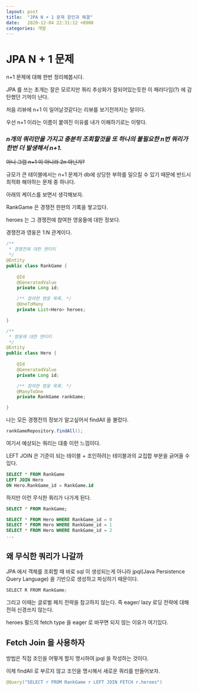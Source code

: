 ```yaml
---
layout: post
title:  "JPA N + 1 문제 원인과 해결"
date:   2020-12-04 22:31:12 +0900
categories: 개발
---
```

# JPA N + 1 문제

n+1 문제에 대해 한번 정리해봅시다.

JPA 를 쓰는 초개는 잘은 모르지만 쿼리 추상화가 잘되어있는듯한 이 패러다임(?) 에 감탄했던 기억이 난다.

처음 리뷰에 n+1 이 일어날것같다는 리뷰를 보기전까지는 말이다.

우선 n+1 이라는 이름이 붙여진 이유를 내가 이해하기로는 이렇다.

### *n개의 쿼리만을 가지고 충분히 조회할것을 또 하나의 불필요한 n번 쿼리가 한번 더 발생해서 n+1.*

~~아니 그럼 n+1 이 아니라 2n 아닌가?~~

규모가 큰 테이블에서는 n+1 문제가 db에 상당한 부하를 일으킬 수 있기 때문에 반드시 최적화 해야하는 문제 중 하나다.

아래의 케이스를 보면서 생각해보자.

RankGame 은 경쟁전 한판의 기록을 쌓고있다.

heroes 는 그 경쟁전에 참여한 영웅들에 대한 정보다.

경쟁전과 영웅은 1:N 관계이다.


```java
/**
 * 경쟁전에 대한 엔티티
 */
@Entity
public class RankGame {
    
    @Id
    @GeneratedValue
    private Long id;

    /** 참여한 영웅 목록. */
    @OneToMany
    private List<Hero> heroes;

}
```

```java
/**
 * 영웅에 대한 엔티티
 */
@Entity
public class Hero {
    
    @Id
    @GeneratedValue
    private Long id;

    /** 참여한 영웅 목록. */
    @ManyToOne
    private RankGame rankGame;

}
```

나는 모든 경쟁전의 정보가 알고싶어서 findAll 을 불렀다.

```java
rankGameRepository.findAll();
```

여기서 예상되는 쿼리는 대충 이런 느낌이다.

LEFT JOIN 은 기준이 되는 테이블 + 조인하려는 테이블과의 교집합 부분을 긁어올 수 있다.

```sql
SELECT * FROM RankGame
LEFT JOIN Hero
ON Hero.RankGame_id = RankGame.id
```

하지만 이런 무식한 쿼리가 나가게 된다.

```sql
SELECT * FROM RankGame;

SELECT * FROM Hero WHERE RankGame_id = 0
SELECT * FROM Hero WHERE RankGame_id = 1
SELECT * FROM Hero WHERE RankGame_id = 2
...
```

## 왜 무식한 쿼리가 나갈까

JPA 에서 객체를 조회할 때 바로 sql 이 생성되는게 아니라 jpql(Java Persistence Query Language) 을 기반으로 생성하고 파싱하기 때문이다.

```java
SELECT R FROM RankGame;
```

그리고 이때는 글로벌 페치 전략을 참고하지 않는다. 즉 eager/ lazy 로딩 전략에 대해 전혀 신경쓰지 않는다.

heroes 필드의 fetch type 을 eager 로 바꾸면 되지 않는 이유가 여기있다. 

## Fetch Join 을 사용하자

방법은 직접 조인을 어떻게 할지 명시하여 jpql 을 작성하는 것이다.

이제 findAll 로 부르지 않고 조인을 명시해서 새로운 쿼리를 만들어보자.

```java
@Query("SELECT r FROM RankGame r LEFT JOIN FETCH r.heroes")
```
